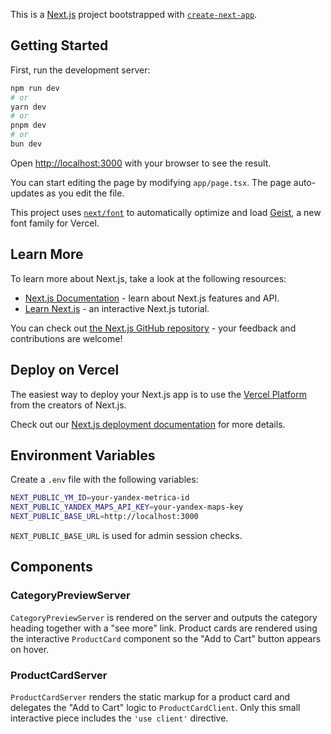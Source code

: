 This is a [Next.js](https://nextjs.org) project bootstrapped with [`create-next-app`](https://nextjs.org/docs/app/api-reference/cli/create-next-app).

## Getting Started

First, run the development server:

```bash
npm run dev
# or
yarn dev
# or
pnpm dev
# or
bun dev
```

Open [http://localhost:3000](http://localhost:3000) with your browser to see the result.

You can start editing the page by modifying `app/page.tsx`. The page auto-updates as you edit the file.

This project uses [`next/font`](https://nextjs.org/docs/app/building-your-application/optimizing/fonts) to automatically optimize and load [Geist](https://vercel.com/font), a new font family for Vercel.

## Learn More

To learn more about Next.js, take a look at the following resources:

- [Next.js Documentation](https://nextjs.org/docs) - learn about Next.js features and API.
- [Learn Next.js](https://nextjs.org/learn) - an interactive Next.js tutorial.

You can check out [the Next.js GitHub repository](https://github.com/vercel/next.js) - your feedback and contributions are welcome!

## Deploy on Vercel

The easiest way to deploy your Next.js app is to use the [Vercel Platform](https://vercel.com/new?utm_medium=default-template&filter=next.js&utm_source=create-next-app&utm_campaign=create-next-app-readme) from the creators of Next.js.

Check out our [Next.js deployment documentation](https://nextjs.org/docs/app/building-your-application/deploying) for more details.

## Environment Variables

Create a `.env` file with the following variables:

```bash
NEXT_PUBLIC_YM_ID=your-yandex-metrica-id
NEXT_PUBLIC_YANDEX_MAPS_API_KEY=your-yandex-maps-key
NEXT_PUBLIC_BASE_URL=http://localhost:3000
```

`NEXT_PUBLIC_BASE_URL` is used for admin session checks.

## Components

### CategoryPreviewServer

`CategoryPreviewServer` is rendered on the server and outputs the category heading together with a "see more" link. Product cards are rendered using the interactive `ProductCard` component so the "Add to Cart" button appears on hover.

### ProductCardServer

`ProductCardServer` renders the static markup for a product card and delegates the "Add to Cart" logic to `ProductCardClient`. Only this small interactive piece includes the `'use client'` directive.
